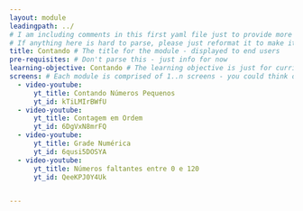 ```yaml
---
layout: module
leadingpath: ../
# I am including comments in this first yaml file just to provide more context. Please don't parse the comments - just ignore them
# If anything here is hard to parse, please just reformat it to make it easy to parse!
title: Contando # The title for the module - displayed to end users
pre-requisites: # Don't parse this - just info for now
learning-objective: Contando # The learning objective is just for curriculum developers so they know the purpose of each course and how to test that it was successful
screens: # Each module is comprised of 1..n screens - you could think of them like slides in keynote containing an image, a video, a poll, or a quiz.
  - video-youtube:
      yt_title: Contando Números Pequenos
      yt_id: kTiLMIrBWfU
  - video-youtube:
      yt_title: Contagem em Ordem
      yt_id: 6DgVxN8mrFQ
  - video-youtube:
      yt_title: Grade Numérica
      yt_id: 6qusi5DOSYA
  - video-youtube:
      yt_title: Números faltantes entre 0 e 120
      yt_id: QeeKPJ0Y4Uk


---
```

